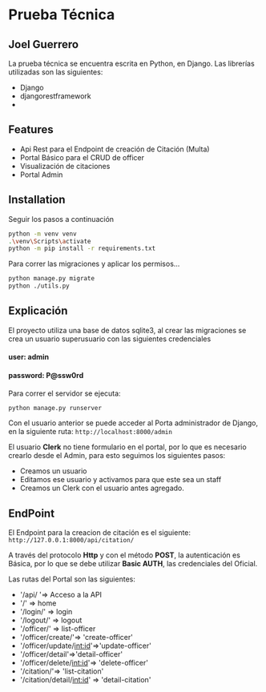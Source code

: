 # Prueba Técnica
## Joel Guerrero



La prueba técnica se encuentra escrita en Python, en Django. Las librerías utilizadas son las siguientes:

- Django
- djangorestframework
-
## Features

- Api Rest para el Endpoint de creación de Citación (Multa)
- Portal Básico para el CRUD de officer
- Visualización de citaciones
- Portal Admin


## Installation

Seguir los pasos a continuación

```sh
python -m venv venv
.\venv\Scripts\activate
python -m pip install -r requirements.txt
```

Para correr las migraciones y aplicar los permisos...

```sh
python manage.py migrate
python ./utils.py
```

## Explicación

El proyecto utiliza una base de datos sqlite3, al crear las migraciones se crea un usuario superusuario con las siguientes credenciales

#### user: admin 
#### password: P@ssw0rd

Para correr el servidor se ejecuta:

```sh
python manage.py runserver
```
Con el usuario anterior se puede acceder al Porta administrador de Django, en la siguiente ruta: `http://localhost:8000/admin`

El usuario **Clerk** no tiene formulario en el portal, por lo que es necesario crearlo desde el Admin, para esto seguimos los siguientes pasos:

- Creamos un usuario
- Editamos ese usuario y activamos para que este sea un staff
- Creamos un Clerk con el usuario antes agregado.

## EndPoint
El Endpoint para la creacion de citación es el siguiente:
`http://127.0.0.1:8000/api/citation/`

A través del protocolo **Http** y con el método **POST**, la autenticación es Básica, por lo que se debe utilizar **Basic AUTH**, las credenciales del Oficial.

Las rutas del Portal son las siguientes:

- '/api/ '=> Acceso a la API
- '/' => home
- '/login/' => login
- '/logout/' => logout
- '/officer/' => list-officer
- '/officer/create/'=> 'create-officer'
- '/officer/update/<int:id>'=>'update-officer'
- '/officer/detail'=>'detail-officer'
- '/officer/delete/<int:id>'=> 'delete-officer'
- '/citation/'=> 'list-citation'
- '/citation/detail/<int:id>' => 'detail-citation'